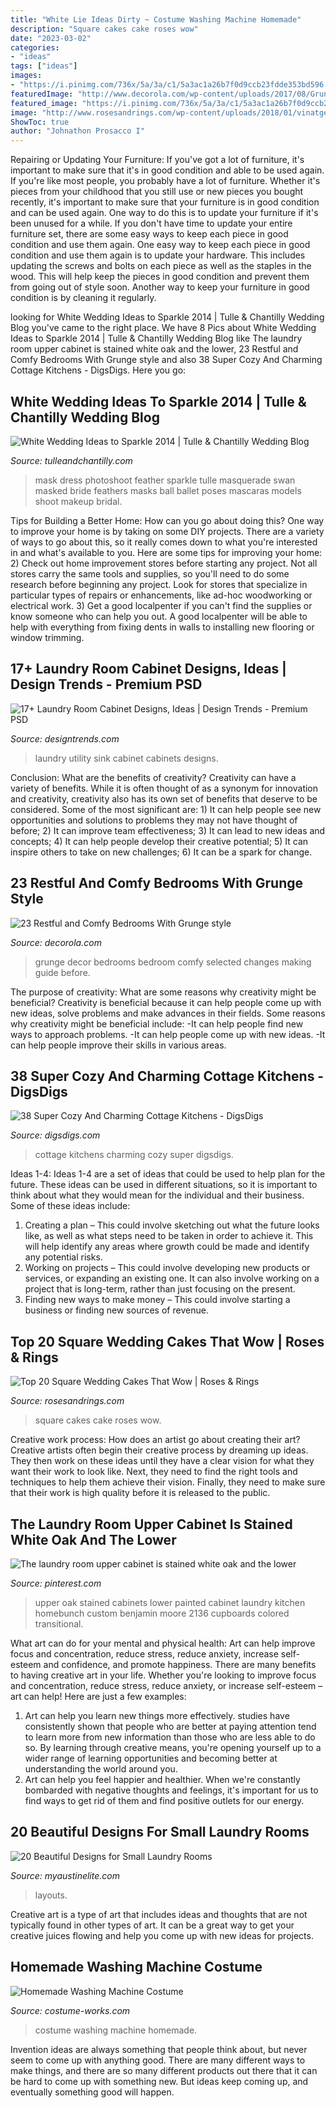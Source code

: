 ```yaml
---
title: "White Lie Ideas Dirty ~ Costume Washing Machine Homemade"
description: "Square cakes cake roses wow"
date: "2023-03-02"
categories:
- "ideas"
tags: ["ideas"]
images:
- "https://i.pinimg.com/736x/5a/3a/c1/5a3ac1a26b7f0d9ccb23fdde353bd596.jpg"
featuredImage: "http://www.decorola.com/wp-content/uploads/2017/08/Grunge-Style-bedroom-decor-8.jpg"
featured_image: "https://i.pinimg.com/736x/5a/3a/c1/5a3ac1a26b7f0d9ccb23fdde353bd596.jpg"
image: "http://www.rosesandrings.com/wp-content/uploads/2018/01/vinatge-ivory-and-red-square-wedding-cake.jpg"
ShowToc: true
author: "Johnathon Prosacco I"
---
```



Repairing or Updating Your Furniture: If you've got a lot of furniture, it's important to make sure that it's in good condition and able to be used again.
If you're like most people, you probably have a lot of furniture. Whether it's pieces from your childhood that you still use or new pieces you bought recently, it's important to make sure that your furniture is in good condition and can be used again. One way to do this is to update your furniture if it's been unused for a while. If you don't have time to update your entire furniture set, there are some easy ways to keep each piece in good condition and use them again. 
One easy way to keep each piece in good condition and use them again is to update your hardware. This includes updating the screws and bolts on each piece as well as the staples in the wood. This will help keep the pieces in good condition and prevent them from going out of style soon. Another way to keep your furniture in good condition is by cleaning it regularly.

	

		
looking for White Wedding Ideas to Sparkle 2014 | Tulle &amp; Chantilly Wedding Blog you've came to the right place. We have 8 Pics about White Wedding Ideas to Sparkle 2014 | Tulle &amp; Chantilly Wedding Blog like The laundry room upper cabinet is stained white oak and the lower, 23 Restful and Comfy Bedrooms With Grunge style and also 38 Super Cozy And Charming Cottage Kitchens - DigsDigs. Here you go:
		
    
## White Wedding Ideas To Sparkle 2014 | Tulle &amp; Chantilly Wedding Blog

<img loading=lazy src="http://www.tulleandchantilly.com/blog/wp-content/uploads/2014/04/white-wedding-dress-with-mask.jpg" onerror="this.onerror=null;this.src='https://tse2.mm.bing.net/th?id=OIP.VqEP1KRjyviknBvOy6pX5AHaLH&amp;pid=15.1';" alt="White Wedding Ideas to Sparkle 2014 | Tulle &amp; Chantilly Wedding Blog">

_Source: tulleandchantilly.com_

>mask dress photoshoot feather sparkle tulle masquerade swan masked bride feathers masks ball ballet poses mascaras models shoot makeup bridal. 

	

Tips for Building a Better Home: How can you go about doing this?
One way to improve your home is by taking on some DIY projects. There are a variety of ways to go about this, so it really comes down to what you're interested in and what's available to you. Here are some tips for improving your home: 
2) Check out home improvement stores before starting any project. Not all stores carry the same tools and supplies, so you'll need to do some research before beginning any project. Look for stores that specialize in particular types of repairs or enhancements, like ad-hoc woodworking or electrical work. 
3) Get a good localpenter if you can't find the supplies or know someone who can help you out. A good localpenter will be able to help with everything from fixing dents in walls to installing new flooring or window trimming.

    
## 17+ Laundry Room Cabinet Designs, Ideas | Design Trends - Premium PSD

<img loading=lazy src="https://images.designtrends.com/wp-content/uploads/2016/12/19184827/laundry-room-utility-sink-cabinets.jpg" onerror="this.onerror=null;this.src='https://tse1.mm.bing.net/th?id=OIP.gC3o54UyLLHLoG-m4rC6sgHaJ7&amp;pid=15.1';" alt="17+ Laundry Room Cabinet Designs, Ideas | Design Trends - Premium PSD">

_Source: designtrends.com_

>laundry utility sink cabinet cabinets designs. 

	

Conclusion: What are the benefits of creativity?
Creativity can have a variety of benefits. While it is often thought of as a synonym for innovation and creativity, creativity also has its own set of benefits that deserve to be considered. Some of the most significant are: 1) It can help people see new opportunities and solutions to problems they may not have thought of before; 2) It can improve team effectiveness; 3) It can lead to new ideas and concepts; 4) It can help people develop their creative potential; 5) It can inspire others to take on new challenges; 6) It can be a spark for change.

    
## 23 Restful And Comfy Bedrooms With Grunge Style

<img loading=lazy src="http://www.decorola.com/wp-content/uploads/2017/08/Grunge-Style-bedroom-decor-8.jpg" onerror="this.onerror=null;this.src='https://tse2.mm.bing.net/th?id=OIP.x4tGRhp4tyY-1S0ytECONQHaJ4&amp;pid=15.1';" alt="23 Restful and Comfy Bedrooms With Grunge style">

_Source: decorola.com_

>grunge decor bedrooms bedroom comfy selected changes making guide before. 

	

The purpose of creativity: What are some reasons why creativity might be beneficial?
Creativity is beneficial because it can help people come up with new ideas, solve problems and make advances in their fields. Some reasons why creativity might be beneficial include: 
-It can help people find new ways to approach problems. 
-It can help people come up with new ideas. 
-It can help people improve their skills in various areas.

    
## 38 Super Cozy And Charming Cottage Kitchens - DigsDigs

<img loading=lazy src="https://www.digsdigs.com/photos/super-cozy-and-charming-cottage-kitchens-39.jpg" onerror="this.onerror=null;this.src='https://tse2.mm.bing.net/th?id=OIP.ddVm6vOL01z1QW-8qSrwtgHaJ3&amp;pid=15.1';" alt="38 Super Cozy And Charming Cottage Kitchens - DigsDigs">

_Source: digsdigs.com_

>cottage kitchens charming cozy super digsdigs. 

	

Ideas 1-4:
Ideas 1-4 are a set of ideas that could be used to help plan for the future. These ideas can be used in different situations, so it is important to think about what they would mean for the individual and their business. Some of these ideas include:
1. Creating a plan – This could involve sketching out what the future looks like, as well as what steps need to be taken in order to achieve it. This will help identify any areas where growth could be made and identify any potential risks. 
2. Working on projects – This could involve developing new products or services, or expanding an existing one. It can also involve working on a project that is long-term, rather than just focusing on the present. 
3. Finding new ways to make money – This could involve starting a business or finding new sources of revenue.

    
## Top 20 Square Wedding Cakes That Wow | Roses &amp; Rings

<img loading=lazy src="http://www.rosesandrings.com/wp-content/uploads/2018/01/vinatge-ivory-and-red-square-wedding-cake.jpg" onerror="this.onerror=null;this.src='https://tse3.mm.bing.net/th?id=OIP.lTSzmuvzX9eCUwqyVQ9AqwHaJ4&amp;pid=15.1';" alt="Top 20 Square Wedding Cakes That Wow | Roses &amp; Rings">

_Source: rosesandrings.com_

>square cakes cake roses wow. 

	

Creative work process: How does an artist go about creating their art?
Creative artists often begin their creative process by dreaming up ideas. They then work on these ideas until they have a clear vision for what they want their work to look like. Next, they need to find the right tools and techniques to help them achieve their vision. Finally, they need to make sure that their work is high quality before it is released to the public.

    
## The Laundry Room Upper Cabinet Is Stained White Oak And The Lower

<img loading=lazy src="https://i.pinimg.com/736x/5a/3a/c1/5a3ac1a26b7f0d9ccb23fdde353bd596.jpg" onerror="this.onerror=null;this.src='https://tse4.mm.bing.net/th?id=OIP.IrSgmfzIwTDUzSXCvaLOoAHaLF&amp;pid=15.1';" alt="The laundry room upper cabinet is stained white oak and the lower">

_Source: pinterest.com_

>upper oak stained cabinets lower painted cabinet laundry kitchen homebunch custom benjamin moore 2136 cupboards colored transitional. 

	

What art can do for your mental and physical health: Art can help improve focus and concentration, reduce stress, reduce anxiety, increase self-esteem and confidence, and promote happiness.
There are many benefits to having creative art in your life. Whether you're looking to improve focus and concentration, reduce stress, reduce anxiety, or increase self-esteem – art can help! Here are just a few examples: 
1. Art can help you learn new things more effectively. studies have consistently shown that people who are better at paying attention tend to learn more from new information than those who are less able to do so. By learning through creative means, you're opening yourself up to a wider range of learning opportunities and becoming better at understanding the world around you. 
2. Art can help you feel happier and healthier. When we're constantly bombarded with negative thoughts and feelings, it's important for us to find ways to get rid of them and find positive outlets for our energy.

    
## 20 Beautiful Designs For Small Laundry Rooms

<img loading=lazy src="http://www.myaustinelite.com/wp-content/uploads/2015/01/white-cabinets-small-laundry-room-designs.jpg?x34469" onerror="this.onerror=null;this.src='https://tse3.mm.bing.net/th?id=OIP.qPfjTY-dC9PNOnMS0Y-37wHaJ3&amp;pid=15.1';" alt="20 Beautiful Designs for Small Laundry Rooms">

_Source: myaustinelite.com_

>layouts. 

	

Creative art is a type of art that includes ideas and thoughts that are not typically found in other types of art. It can be a great way to get your creative juices flowing and help you come up with new ideas for projects.

    
## Homemade Washing Machine Costume

<img loading=lazy src="https://photos.costume-works.com/full/washing_machine4.jpg" onerror="this.onerror=null;this.src='https://tse2.mm.bing.net/th?id=OIP.Kx96LDdsKqDtI8rGGhoi0AHaLq&amp;pid=15.1';" alt="Homemade Washing Machine Costume">

_Source: costume-works.com_

>costume washing machine homemade. 

	

Invention ideas are always something that people think about, but never seem to come up with anything good. There are many different ways to make things, and there are so many different products out there that it can be hard to come up with something new. But ideas keep coming up, and eventually something good will happen.

